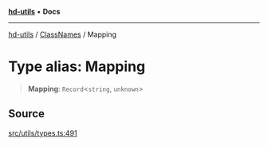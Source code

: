 [**hd-utils**](../../../README.md) • **Docs**

***

[hd-utils](../../../globals.md) / [ClassNames](../README.md) / Mapping

# Type alias: Mapping

> **Mapping**: `Record`\<`string`, `unknown`\>

## Source

[src/utils/types.ts:491](https://github.com/AhmadHddad/h-utils/blob/f7bb9ae71f981ffef49079271b9540862594b7e6/src/utils/types.ts#L491)

